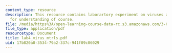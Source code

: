 ```yaml
---
content_type: resource
description: This resource contains laborartory experiment on viruses as materials
  for understanding of course.
file: /media/https%3A/open-learning-course-data-rc.s3.amazonaws.com/3-034-organic-biomaterials-chemistry-fall-2005/17b820a0353479a2337c941f09c06029_lab4_virus_mtrls.pdf
file_type: application/pdf
resourcetype: Document
title: lab4_virus_mtrls.pdf
uid: 17b820a0-3534-79a2-337c-941f09c06029
---
```

